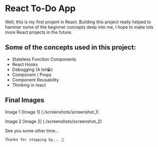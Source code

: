 # React To-Do App

Well, this is my first projent in React. Building this project really helped to hammer some of the beginner concepts deep into me, I hope to make lots more React projects in the future.

## Some of the concepts used in this project:
- Stateless Function Components
- React Hooks
- Debugging (A lot😭)
- Component / Props
- Component Reusability
- Thinking in react

## Final Images
Image 1 [Image 1] (./screenshots/screenshot_1)

Image 2 [Image 2] (./screenshots/screenshot_2)


See you some other time...

`Thanks for stopping by... 🙂`
